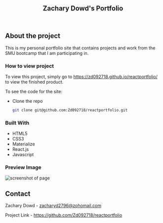 <br>
<p align="center">
   <h2 align="center">Zachary Dowd's Portfolio</h2>
</p>
<br>

## About the project

This is my personal portfolio site that contains projects and work from the SMU bootcamp that I am participating in.

### How to view project

To view this project, simply go to https://zd092718.github.io/reactportfolio/ to view the finished product.

To see the code for the site:

- Clone the repo

  ```sh
  git clone git@github.com:Zd092718/reactportfolio.git
  ```

### Built With

- HTML5
- CSS3
- Materialize
- React.js
- Javascript

### Preview Image

![screenshot of page](./assets/portfolioscreenshot.png)

## Contact

Zachary Dowd - zacharyd2796@zohomail.com

Project Link - https://github.com/Zd092718/reactportfolio
